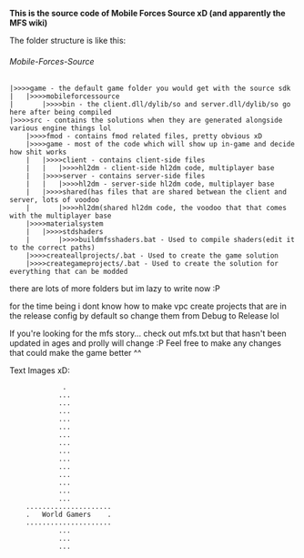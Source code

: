 **This is the source code of Mobile Forces Source xD (and apparently the MFS wiki)**
 
The folder structure is like this: 

###### Mobile-Forces-Source 
```
|>>>>game - the default game folder you would get with the source sdk 
|	|>>>>mobileforcessource 
|		|>>>>bin - the client.dll/dylib/so and server.dll/dylib/so go here after being compiled 
|>>>>src - contains the solutions when they are generated alongside various engine things lol 
	|>>>>fmod - contains fmod related files, pretty obvious xD 
	|>>>>game - most of the code which will show up in-game and decide how shit works 
	|	|>>>>client - contains client-side files 
	|	|	|>>>>hl2dm - client-side hl2dm code, multiplayer base 
	|	|>>>>server - contains server-side files 
	|	|	|>>>>hl2dm - server-side hl2dm code, multiplayer base 
	|	|>>>>shared(has files that are shared betwean the client and server, lots of voodoo 
	|		|>>>>hl2dm(shared hl2dm code, the voodoo that that comes with the multiplayer base 
	|>>>>materialsystem 
	|	|>>>>stdshaders 
	|		|>>>>buildmfsshaders.bat - Used to compile shaders(edit it to the correct paths) 
	|>>>>createallprojects/.bat - Used to create the game solution 
	|>>>>creategameprojects/.bat - Used to create the solution for everything that can be modded 
```
there are lots of more folders but im lazy to write now :P 

for the time being i dont know how to make vpc create projects that are in the release config by default so change them 
from Debug to Release lol 
 
If you're looking for the mfs story... check out mfs.txt but that hasn't been updated in ages and prolly will change :P
Feel free to make any changes that could make the game better ^^ 
 
Text Images xD: 
```
			 . 
			... 
			... 
			... 
			... 
			... 
			... 
			... 
			... 
			... 
			... 
			... 
			... 
			... 
			... 
	..................... 
	.	World Gamers	. 
	..................... 
			... 
			... 
			... 
```

